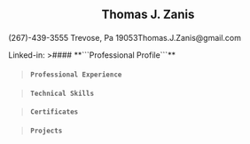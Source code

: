 ## <p align="center"> Thomas J. Zanis</p>
<p align ="left">(267)-439-3555  Trevose, Pa 19053Thomas.J.Zanis@gmail.com </p>
Linked-in: 
>#### **```Professional Profile```**

>#### **```Professional Experience```**

>#### **```Technical Skills```**

>#### **```Certificates```**

>#### **```Projects```**

